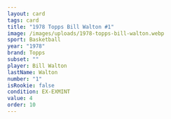 ```yaml
---
layout: card
tags: card
title: "1978 Topps Bill Walton #1"
image: /images/uploads/1978-topps-bill-walton.webp
sport: Basketball
year: "1978"
brand: Topps
subset: ""
player: Bill Walton
lastName: Walton
number: "1"
isRookie: false
condition: EX-EXMINT
value: 4
order: 10
---
```

